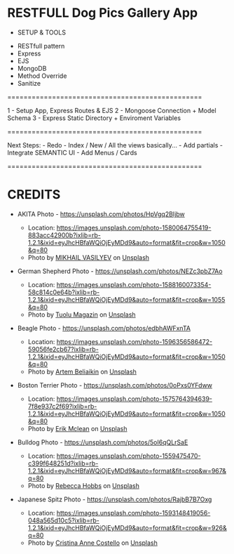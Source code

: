 # RESTFULL Dog Pics Gallery App

* SETUP & TOOLS
 - RESTfull pattern
 - Express
 - EJS
 - MongoDB
 - Method Override
 - Sanitize

================================================

1 - Setup App, Express Routes  & EJS
2 - Mongoose Connection + Model Schema
3 - Express Static Directory + Enviroment Variables

================================================

Next Steps:
    - Redo - Index / New / All the views basically...
    - Add partials
    - Integrate SEMANTIC UI
        - Add Menus / Cards


================================================

# CREDITS

* AKITA Photo - https://unsplash.com/photos/HpVgq2BIjbw
    * Location: https://images.unsplash.com/photo-1580064755419-883acc42900b?ixlib=rb-1.2.1&ixid=eyJhcHBfaWQiOjEyMDd9&auto=format&fit=crop&w=1050&q=80
    * Photo by <a href="https://unsplash.com/@miklevasilyev?utm_source=unsplash&amp;utm_medium=referral&amp;utm_content=creditCopyText">MIKHAIL VASILYEV</a> on <a href="https://unsplash.com/s/photos/akita-dog?utm_source=unsplash&amp;utm_medium=referral&amp;utm_content=creditCopyText">Unsplash</a></span>


* German Shepherd Photo - https://unsplash.com/photos/NEZc3pbZ7Ao
    * Location: https://images.unsplash.com/photo-1588160073354-58c814c0e64b?ixlib=rb-1.2.1&ixid=eyJhcHBfaWQiOjEyMDd9&auto=format&fit=crop&w=1055&q=80
    * Photo by <a href="https://unsplash.com/@tuolu_de?utm_source=unsplash&amp;utm_medium=referral&amp;utm_content=creditCopyText">Tuolu Magazin</a> on <a href="https://unsplash.com/s/photos/german-shepherd-dog?utm_source=unsplash&amp;utm_medium=referral&amp;utm_content=creditCopyText">Unsplash</a></span>


* Beagle Photo - https://unsplash.com/photos/edbhAWFxnTA
    * Location: https://images.unsplash.com/photo-1596356586472-59056fe2cb67?ixlib=rb-1.2.1&ixid=eyJhcHBfaWQiOjEyMDd9&auto=format&fit=crop&w=1050&q=80
    * Photo by <a href="https://unsplash.com/@belart84?utm_source=unsplash&amp;utm_medium=referral&amp;utm_content=creditCopyText">Artem Beliaikin</a> on <a href="https://unsplash.com/s/photos/beagle-dog?utm_source=unsplash&amp;utm_medium=referral&amp;utm_content=creditCopyText">Unsplash</a></span>


* Boston Terrier Photo - https://unsplash.com/photos/0oPxs0YFdww
    * Location: https://images.unsplash.com/photo-1575764394639-7f8e937c2f69?ixlib=rb-1.2.1&ixid=eyJhcHBfaWQiOjEyMDd9&auto=format&fit=crop&w=1050&q=80
    * Photo by <a href="https://unsplash.com/@introspectivedsgn?utm_source=unsplash&amp;utm_medium=referral&amp;utm_content=creditCopyText">Erik Mclean</a> on <a href="https://unsplash.com/s/photos/boston-terrier?utm_source=unsplash&amp;utm_medium=referral&amp;utm_content=creditCopyText">Unsplash</a></span>


* Bulldog Photo - https://unsplash.com/photos/5oI6qQLrSaE
    * Location: https://images.unsplash.com/photo-1559475470-c399f648251d?ixlib=rb-1.2.1&ixid=eyJhcHBfaWQiOjEyMDd9&auto=format&fit=crop&w=967&q=80
    * Photo by <a href="https://unsplash.com/@luna_and_boo?utm_source=unsplash&amp;utm_medium=referral&amp;utm_content=creditCopyText">Rebecca Hobbs</a> on <a href="https://unsplash.com/s/photos/bulldogs?utm_source=unsplash&amp;utm_medium=referral&amp;utm_content=creditCopyText">Unsplash</a></span>


* Japanese Spitz Photo - https://unsplash.com/photos/RajbB7B7Oxg
    * Location: https://images.unsplash.com/photo-1593148419056-048a565d10c5?ixlib=rb-1.2.1&ixid=eyJhcHBfaWQiOjEyMDd9&auto=format&fit=crop&w=926&q=80
    * Photo by <a href="https://unsplash.com/@lightupphotos?utm_source=unsplash&amp;utm_medium=referral&amp;utm_content=creditCopyText">Cristina Anne Costello</a> on <a href="https://unsplash.com/s/photos/spitz-dog?utm_source=unsplash&amp;utm_medium=referral&amp;utm_content=creditCopyText">Unsplash</a></span>
